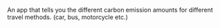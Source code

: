 An app that tells you the different carbon emission amounts for different travel methods. (car, bus, motorcycle etc.)
